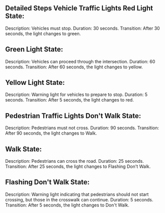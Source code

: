Detailed Steps
Vehicle Traffic Lights
Red Light State:
----------------
Description: Vehicles must stop.
Duration: 30 seconds.
Transition: After 30 seconds, the light changes to green.

Green Light State:
------------------
Description: Vehicles can proceed through the intersection.
Duration: 60 seconds.
Transition: After 60 seconds, the light changes to yellow.

Yellow Light State:
------------------
Description: Warning light for vehicles to prepare to stop.
Duration: 5 seconds.
Transition: After 5 seconds, the light changes to red.

Pedestrian Traffic Lights
Don't Walk State:
---------------
Description: Pedestrians must not cross.
Duration: 90 seconds.
Transition: After 90 seconds, the light changes to Walk.

Walk State:
-----------
Description: Pedestrians can cross the road.
Duration: 25 seconds.
Transition: After 25 seconds, the light changes to Flashing Don't Walk.

Flashing Don't Walk State:
-------------------------
Description: Warning light indicating that pedestrians should not start crossing, but those in the crosswalk can continue.
Duration: 5 seconds.
Transition: After 5 seconds, the light changes to Don't Walk.

